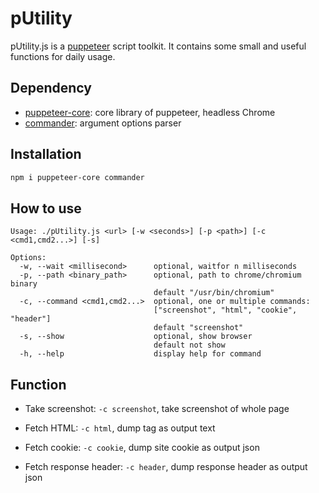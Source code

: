 pUtility
=========

pUtility.js is a [puppeteer](https://github.com/puppeteer/puppeteer/) script toolkit. It contains some small and useful functions for daily usage.

## Dependency

- [puppeteer-core](https://github.com/puppeteer/puppeteer/): core library of puppeteer, headless Chrome
- [commander](https://github.com/tj/commander.js): argument options parser

## Installation

```bash
npm i puppeteer-core commander
```

## How to use

```
Usage: ./pUtility.js <url> [-w <seconds>] [-p <path>] [-c <cmd1,cmd2...>] [-s]

Options:
  -w, --wait <millisecond>      optional, waitfor n milliseconds
  -p, --path <binary_path>      optional, path to chrome/chromium binary
                                default "/usr/bin/chromium"
  -c, --command <cmd1,cmd2...>  optional, one or multiple commands:
                                ["screenshot", "html", "cookie", "header"]
                                default "screenshot"
  -s, --show                    optional, show browser
                                default not show
  -h, --help                    display help for command
```

## Function

- Take screenshot: `-c screenshot`, take screenshot of whole page

- Fetch HTML: `-c html`, dump <html> tag as output text

- Fetch cookie: `-c cookie`, dump site cookie as output json

- Fetch response header: `-c header`, dump response header as output json
